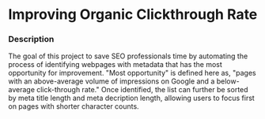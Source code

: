 # Improving Organic Clickthrough Rate

### Description

The goal of this project to save SEO professionals time by automating the process of identifying webpages with metadata that has the most opportunity for improvement. "Most opportunity" is defined here as, "pages with an above-average volume of impressions on Google and a below-average click-through rate." Once identified, the list can further be sorted by meta title length and meta decription length, allowing users to focus first on pages with shorter character counts. 


